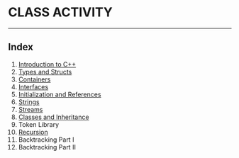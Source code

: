 # CLASS ACTIVITY

____

## Index

1. [Introduction to C++](./day1/)  
2. [Types and Structs](./day2/)  
3. [Containers](./day3/)  
4. [Interfaces](./day4/)  
5. [Initialization and References](./day5/)  
6. [Strings](./day6/)  
7. [Streams](./day7/)  
8. [Classes and Inheritance](./day8/)  
9. Token Library  
10. [Recursion](./day10/)  
11. Backtracking Part I  
12. Backtracking Part II  
